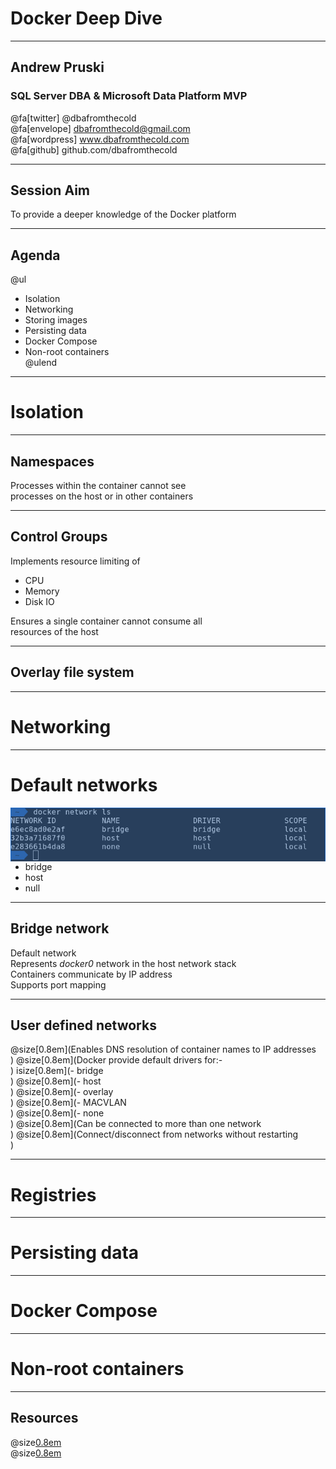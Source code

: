 # Docker Deep Dive

---

## Andrew Pruski

### SQL Server DBA & Microsoft Data Platform MVP

@fa[twitter] @dbafromthecold <br>
@fa[envelope] dbafromthecold@gmail.com <br>
@fa[wordpress] www.dbafromthecold.com <br>
@fa[github] github.com/dbafromthecold

---

## Session Aim

To provide a deeper knowledge of the Docker platform

---

## Agenda

@ul
- Isolation<br>
- Networking<br>
- Storing images<br>
- Persisting data<br>
- Docker Compose<br>
- Non-root containers<br>
@ulend

---

# Isolation

---

## Namespaces

Processes within the container cannot see<br>
processes on the host or in other containers

---

## Control Groups

Implements resource limiting of
- CPU
- Memory
- Disk IO

Ensures a single container cannot consume all<br>
resources of the host

---

## Overlay file system

---

# Networking

---

# Default networks

<img src="assets/images/docker_network_ls.png" style="float: right"/>

- bridge<br>
- host<br>
- null<br>

---

## Bridge network

Default network<br>
Represents _docker0_ network in the host network stack<br>
Containers communicate by IP address<br>
Supports port mapping 

---

## User defined networks

@size[0.8em](Enables DNS resolution of container names to IP addresses<br>)
@size[0.8em](Docker provide default drivers for:-<br>)
isize[0.8em](- bridge<br>)
@size[0.8em](- host<br>)
@size[0.8em](- overlay<br>)
@size[0.8em](- MACVLAN<br>)
@size[0.8em](- none<br>)
@size[0.8em](Can be connected to more than one network<br>)
@size[0.8em](Connect/disconnect from networks without restarting<br>)

---

# Registries

---

# Persisting data

---

# Docker Compose

---

# Non-root containers

---

## Resources

@size[0.8em](https://tinyurl.com/yyz8fe9x/DockerDeepDive)<br>
@size[0.8em](http://tinyurl.com/y3x29t3j/summary-of-my-container-series/)

